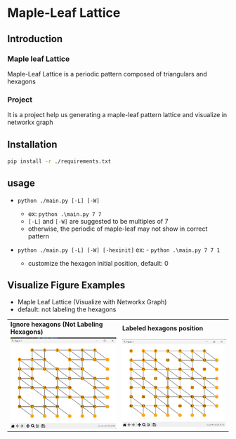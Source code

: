 # Maple-Leaf Lattice
## Introduction
### Maple leaf Lattice
Maple-Leaf Lattice is a periodic pattern composed of triangulars and hexagons
### Project
It is a project help us generating a maple-leaf pattern lattice and visualize in networkx graph

## Installation
```bash
pip install -r ./requirements.txt
```

## usage
- `python ./main.py [-L] [-W]`
  - ex: `python .\main.py 7 7`
  - `[-L]` and `[-W]` are suggested to be multiples of 7
  - otherwise, the periodic of maple-leaf may not show in correct pattern

- `python ./main.py [-L] [-W] [-hexinit]`
    ex: - `python .\main.py 7 7 1`
    - customize the hexagon initial position, default: 0

## Visualize Figure Examples
- Maple Leaf Lattice (Visualize with Networkx Graph)
- default: not labeling the hexagons
<table >
  <tr>
    <td><b>Ignore hexagons (Not Labeling Hexagons) </b></td>
    <td><b>Labeled hexagons position</b></td>
  </tr>
  <tr>
    <td><img src="./figs/doc/ML_7_7.png"> 
    <td><img src="./figs/doc/ML_7_7_labelHex.png">
  </tr>
</table>
